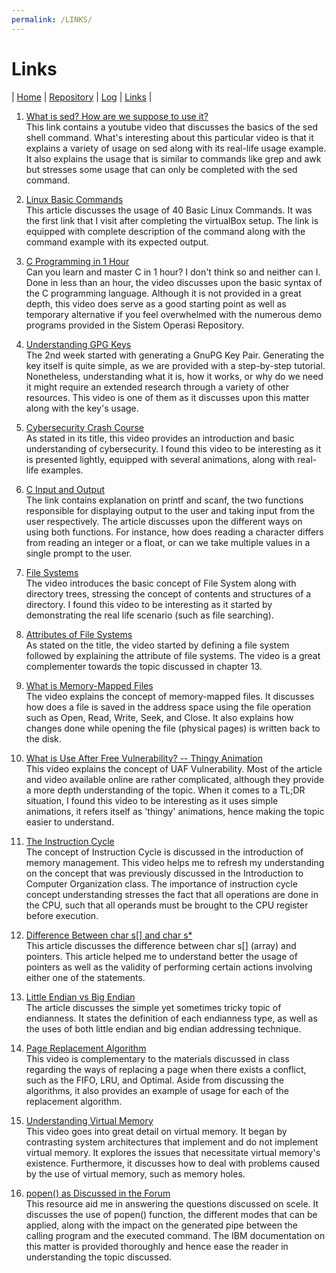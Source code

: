 ```yaml
---
permalink: /LINKS/
---
```

# Links
| [Home](https://johaneschristian.github.io/os212) 
| [Repository](https://github.com/johaneschristian/os212/) | [Log](https://johaneschristian.github.io/os212/TXT/mylog.txt) | [Links](https://johaneschristian.github.io/os212/LINKS/links.md) |

1. [What is sed? How are we suppose to use it?](https://www.youtube.com/watch?v=EACe7aiGczw)\
This link contains a youtube video that discusses the basics of the sed shell command. What's interesting about this particular video is that it explains a variety of usage on sed along with its real-life usage example. It also explains the usage that is similar to commands like grep and awk but stresses some usage that can only be completed with the sed command.

2. [Linux Basic Commands](https://linoxide.com/essential-linux-basic-commands/)\
This article discusses the usage of 40 Basic Linux Commands. It was the first link that I visit after completing the virtualBox setup. The link is equipped with complete description of the command along with the command example with its expected output.

3. [C Programming in 1 Hour](https://www.youtube.com/watch?v=N349SLNdTwg)\
Can you learn and master C in 1 hour? I don't think so and neither can I. Done in less than an hour, the video discusses upon the basic syntax of the C programming language. Although it is not provided in a great depth, this video does serve as a good starting point as well as temporary alternative if you feel overwhelmed with the numerous demo programs provided in the Sistem Operasi Repository.

4. [Understanding GPG Keys](https://www.youtube.com/watch?v=DMGIlj7u7Eo)\
The 2nd week started with generating a GnuPG Key Pair. Generating the key itself is quite simple, as we are provided with a step-by-step tutorial. Nonetheless, understanding what it is, how it works, or why do we need it might require an extended research through a variety of other resources. This video is one of them as it discusses upon this matter along with the key's usage.

5. [Cybersecurity Crash Course](https://www.youtube.com/watch?v=bPVaOlJ6ln0)\
As stated in its title, this video provides an introduction and basic understanding of cybersecurity. I found this video to be interesting as it is presented lightly, equipped with several animations, along with real-life examples.

6. [C Input and Output](https://www.programiz.com/c-programming/c-input-output)\
The link contains explanation on printf and scanf, the two functions responsible for displaying output to the user and taking input from the user respectively. The article discusses upon the different ways on using both functions. For instance, how does reading a character differs from reading an integer or a float, or can we take multiple values in a single prompt to the user.

7. [File Systems](https://www.youtube.com/watch?v=mzUyMy7Ihk0)\
The video introduces the basic concept of File System along with directory trees, stressing the concept of contents and structures of a directory. I found this video to be interesting as it started by demonstrating the real life scenario (such as file searching). 

8. [Attributes of File Systems](https://www.youtube.com/watch?v=gSks2GpUx3Q)\
As stated on the title, the video started by defining a file system followed by explaining the attribute of file systems. The video is a great complementer towards the topic discussed in chapter 13.

9. [What is Memory-Mapped Files](https://www.youtube.com/watch?v=nPIhoJ6lKeQ)\
The video explains the concept of memory-mapped files. It discusses how does a file is saved in the address space using the file operation such as Open, Read, Write, Seek, and Close. It also explains how changes done while opening the file (physical pages) is written back to the disk. 

10. [What is Use After Free Vulnerability? -- Thingy Animation](https://www.youtube.com/watch?v=bSR-RDdAwYg)\
This video explains the concept of UAF Vulnerability. Most of the article and video available online are rather complicated, although they provide a more depth understanding of the topic. When it comes to a TL;DR situation, I found this video to be interesting as it uses simple animations, it refers itself as 'thingy' animations, hence making the topic easier to understand.

11. [The Instruction Cycle](https://www.youtube.com/watch?v=Z5JC9Ve1sfI)\
The concept of Instruction Cycle is discussed in the introduction of memory management. This video helps me to refresh my understanding on the concept that was previously discussed in the Introduction to Computer Organization class. The importance of instruction cycle concept understanding stresses the fact that all operations are done in the CPU, such that all operands must be brought to the CPU register before execution.

12. [Difference Between char s[] and char s*](https://www.geeksforgeeks.org/whats-difference-between-char-s-and-char-s-in-c/)\
This article discusses the difference between char s[] (array) and pointers. This article helped me to understand better the usage of pointers as well as the validity of performing certain actions involving either one of the statements.
13. [Little Endian vs Big Endian](https://www.techtarget.com/searchnetworking/definition/big-endian-and-little-endian#)\
The article discusses the simple yet sometimes tricky topic of endianness. It states the definition of each endianness type, as well as the uses of both little endian and big endian addressing technique.

14. [Page Replacement Algorithm](https://www.youtube.com/watch?v=FWoMSiMep80)\
This video is complementary to the materials discussed in class regarding the ways of replacing a page when there exists a conflict, such as the FIFO, LRU, and Optimal. Aside from discussing the algorithms, it also provides an example of usage for each of the replacement algorithm.

15. [Understanding Virtual Memory](https://www.youtube.com/watch?v=qlH4-oHnBb8)\
This video goes into great detail on virtual memory. It began by contrasting system architectures that implement and do not implement virtual memory. It explores the issues that necessitate virtual memory's existence. Furthermore, it discusses how to deal with problems caused by the use of virtual memory, such as memory holes.

16. [popen() as Discussed in the Forum](https://www.ibm.com/docs/en/zos/2.4.0?topic=functions-popen-initiate-pipe-stream-from-process)\
This resource aid me in answering the questions discussed on scele. It discusses the use of popen() function, the different modes that can be applied, along with the impact on the generated pipe between the calling program and the executed command. The IBM documentation on this matter is provided thoroughly and hence ease the reader in understanding the topic discussed. 
